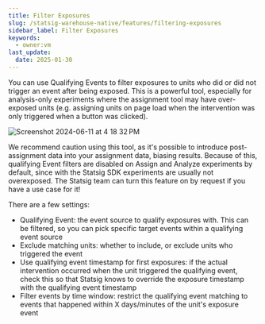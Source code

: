 ```yaml
---
title: Filter Exposures
slug: /statsig-warehouse-native/features/filtering-exposures
sidebar_label: Filter Exposures
keywords:
  - owner:vm
last_update:
  date: 2025-01-30
---
```


You can use Qualifying Events to filter exposures to units who did or did not trigger an event after being exposed. This is a powerful tool, especially for analysis-only experiments where the assignment tool may have over-exposed units (e.g. assigning units on page load when the intervention was only triggered when a button was clicked).

![Screenshot 2024-06-11 at 4 18 32 PM](https://github.com/statsig-io/docs/assets/102695539/f7a5ee06-b67a-4cba-9680-fbe99c64d0fc)

We recommend caution using this tool, as it's possible to introduce post-assignment data into your assignment data, biasing results. Because of this, qualifying Event filters are disabled on Assign and Analyze experiments by default, since with the Statsig SDK experiments are usually not overexposed. The Statsig team can turn this feature on by request if you have a use case for it!

There are a few settings:
- Qualifying Event: the event source to qualify exposures with. This can be filtered, so you can pick specific target events within a qualifying event source
- Exclude matching units: whether to include, or exclude units who triggered the event
- Use qualifying event timestamp for first exposures: if the actual intervention occurred when the unit triggered the qualifying event, check this so that Statsig knows to override the exposure timestamp with the qualifying event timestamp
- Filter events by time window: restrict the qualifying event matching to events that happened within X days/minutes of the unit's exposure event
